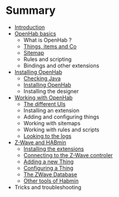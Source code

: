 # Summary

* [Introduction](README.md)
* [OpenHab basics](openhab_basics.md)
   * What is OpenHab ?
   * [Things, items and Co](things,items_and_co_md.md)
   * [Sitemap](sitemap.md)
   * Rules and scripting
   * Bindings and other extensions
* [Installing OpenHab](chapter1.md)
   * [Checking Java](checking_java.md)
   * [Installing OpenHab](installing_openhab.md)
   * Installing the designer
* [Working with OpenHab](working_with_openhab.md)
   * [The different UIs](the_different_uis.md)
   * Installing an extension
   * Adding and configuring things
   * Working with sitemaps
   * Working with rules and scripts
   * [Looking to the logs](looking_to_the_logs.md)
* [Z-Wave and HABmin](z-wave_and_habadmin.md)
   * [Installing the extensions](installing_the_extensions.md)
   * [Connecting to the Z-Wave controler](connecting_to_the_z-wave_controler.md)
   * [Adding a new Thing](adding_a_new_thing.md)
   * [Configuring a Thing](configuring_a_thing.md)
   * [The ZWave Database](the_zwave_database.md)
   * [Other tools of Habmin](other_tools_of_habmin.md)
* Tricks and troubleshooting


